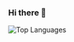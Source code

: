 ### Hi there 👋
![Top Languages](https://github-readme-stats.vercel.app/api/top-langs/?username=CommandJoo&size_weight=0.5&count_weight=0.5)
